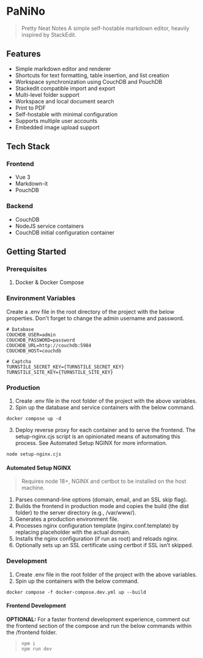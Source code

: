 # PaNiNo
> Pretty Neat Notes
A simple self-hostable markdown editor, heavily inspired by StackEdit. 

## Features
- Simple markdown editor and renderer
- Shortcuts for text formatting, table insertion, and list creation 
- Workspace synchronization using CouchDB and PouchDB
- Stackedit compatible import and export
- Multi-level folder support
- Workspace and local document search
- Print to PDF 
- Self-hostable with minimal configuration
- Supports multiple user accounts
- Embedded image upload support


## Tech Stack
### Frontend 
- Vue 3 
- Markdown-it
- PouchDB 

### Backend
- CouchDB 
- NodeJS service containers
- CouchDB initial configuration container

## Getting Started
### Prerequisites
1. Docker & Docker Compose

### Environment Variables
Create a .env file in the root directory of the project with the below properties. Don't forget to change the admin username and password.
```
# Database
COUCHDB_USER=admin
COUCHDB_PASSWORD=password
COUCHDB_URL=http://couchdb:5984
COUCHDB_HOST=couchdb 

# Captcha
TURNSTILE_SECRET_KEY={TURNSTILE_SECRET_KEY}
TURNSTILE_SITE_KEY={TURNSTILE_SITE_KEY}
```

### Production
1. Create .env file in the root folder of the project with the above variables.
2. Spin up the database and service containers with the below command.
```
docker compose up -d

```
3. Deploy reverse proxy for each container and to serve the frontend. The setup-nginx.cjs script is an opinionated means of automating this process. See Automated Setup NGINX for more information. 
```
node setup-nginx.cjs
```

#### Automated Setup NGINX 
> Requires node 18+, NGINX and certbot to be installed on the host machine.
1. Parses command-line options (domain, email, and an SSL skip flag).
2. Builds the frontend in production mode and copies the build (the dist folder) to the server directory (e.g., /var/www/<domain>).
3. Generates a production environment file.
4. Processes nginx configuration template (nginx.conf.template) by replacing placeholder with the actual domain.
5. Installs the nginx configuration (if run as root) and reloads nginx.
6. Optionally sets up an SSL certificate using certbot if SSL isn’t skipped.


### Development
1. Create .env file in the root folder of the project with the above variables.
2. Spin up the containers with the below command.
```
docker compose -f docker-compose.dev.yml up --build
```

#### Frontend Development
**OPTIONAL:** For a faster frontend development experience, comment out the frontend section of the compose and run the below commands within the /frontend folder.
> ```
> npm i
> npm run dev
> ```